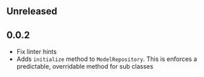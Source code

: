 ## Unreleased

## 0.0.2

* Fix linter hints
* Adds `initialize` method to `ModelRepository`. This is enforces a predictable, overridable method for sub classes
